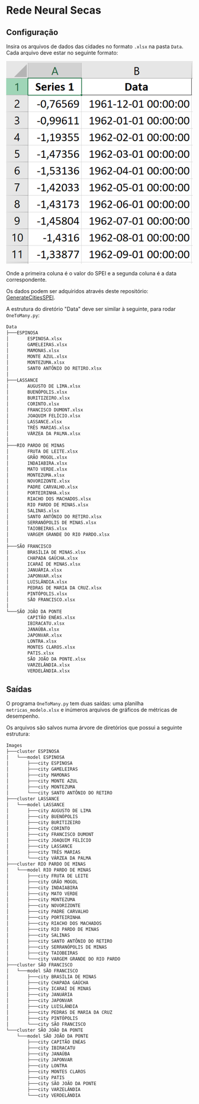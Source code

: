# Rede Neural Secas



## Configuração

Insira os arquivos de dados das cidades no formato `.xlsx` na pasta `Data`. Cada arquivo deve estar no seguinte formato:

![alt text](image.png)

Onde a primeira coluna é o valor do SPEI e a segunda coluna é a data correspondente.

Os dados podem ser adquiridos através deste repositório: [GenerateCitiesSPEI](https://github.com/JVSREco19/GenerateCitiesSPEI).

A estrutura do diretório "Data" deve ser similar à seguinte, para rodar `OneToMany.py`:
```
Data
├───ESPINOSA
│       ESPINOSA.xlsx
│       GAMELEIRAS.xlsx
│       MAMONAS.xlsx
│       MONTE AZUL.xlsx
│       MONTEZUMA.xlsx
│       SANTO ANTÔNIO DO RETIRO.xlsx
│
├───LASSANCE
│       AUGUSTO DE LIMA.xlsx
│       BUENÓPOLIS.xlsx
│       BURITIZEIRO.xlsx
│       CORINTO.xlsx
│       FRANCISCO DUMONT.xlsx
│       JOAQUIM FELÍCIO.xlsx
│       LASSANCE.xlsx
│       TRÊS MARIAS.xlsx
│       VÁRZEA DA PALMA.xlsx
│
├───RIO PARDO DE MINAS
│       FRUTA DE LEITE.xlsx
│       GRÃO MOGOL.xlsx
│       INDAIABIRA.xlsx
│       MATO VERDE.xlsx
│       MONTEZUMA.xlsx
│       NOVORIZONTE.xlsx
│       PADRE CARVALHO.xlsx
│       PORTEIRINHA.xlsx
│       RIACHO DOS MACHADOS.xlsx
│       RIO PARDO DE MINAS.xlsx
│       SALINAS.xlsx
│       SANTO ANTÔNIO DO RETIRO.xlsx
│       SERRANÓPOLIS DE MINAS.xlsx
│       TAIOBEIRAS.xlsx
│       VARGEM GRANDE DO RIO PARDO.xlsx
│
├───SÃO FRANCISCO
│       BRASÍLIA DE MINAS.xlsx
│       CHAPADA GAÚCHA.xlsx
│       ICARAÍ DE MINAS.xlsx
│       JANUÁRIA.xlsx
│       JAPONVAR.xlsx
│       LUISLÂNDIA.xlsx
│       PEDRAS DE MARIA DA CRUZ.xlsx
│       PINTÓPOLIS.xlsx
│       SÃO FRANCISCO.xlsx
│
└───SÃO JOÃO DA PONTE
        CAPITÃO ENÉAS.xlsx
        IBIRACATU.xlsx
        JANAÚBA.xlsx
        JAPONVAR.xlsx
        LONTRA.xlsx
        MONTES CLAROS.xlsx
        PATIS.xlsx
        SÃO JOÃO DA PONTE.xlsx
        VARZELÂNDIA.xlsx
        VERDELÂNDIA.xlsx
```

## Saídas
O programa `OneToMany.py` tem duas saídas: uma planilha `metricas_modelo.xlsx` e inúmeros arquivos de gráficos de métricas de desempenho.

Os arquivos são salvos numa árvore de diretórios que possui a seguinte estrutura:
```
Images
├───cluster ESPINOSA
│   └───model ESPINOSA
│       ├───city ESPINOSA
│       ├───city GAMELEIRAS
│       ├───city MAMONAS
│       ├───city MONTE AZUL
│       ├───city MONTEZUMA
│       └───city SANTO ANTÔNIO DO RETIRO
├───cluster LASSANCE
│   └───model LASSANCE
│       ├───city AUGUSTO DE LIMA
│       ├───city BUENÓPOLIS
│       ├───city BURITIZEIRO
│       ├───city CORINTO
│       ├───city FRANCISCO DUMONT
│       ├───city JOAQUIM FELÍCIO
│       ├───city LASSANCE
│       ├───city TRÊS MARIAS
│       └───city VÁRZEA DA PALMA
├───cluster RIO PARDO DE MINAS
│   └───model RIO PARDO DE MINAS
│       ├───city FRUTA DE LEITE
│       ├───city GRÃO MOGOL
│       ├───city INDAIABIRA
│       ├───city MATO VERDE
│       ├───city MONTEZUMA
│       ├───city NOVORIZONTE
│       ├───city PADRE CARVALHO
│       ├───city PORTEIRINHA
│       ├───city RIACHO DOS MACHADOS
│       ├───city RIO PARDO DE MINAS
│       ├───city SALINAS
│       ├───city SANTO ANTÔNIO DO RETIRO
│       ├───city SERRANÓPOLIS DE MINAS
│       ├───city TAIOBEIRAS
│       └───city VARGEM GRANDE DO RIO PARDO
├───cluster SÃO FRANCISCO
│   └───model SÃO FRANCISCO
│       ├───city BRASÍLIA DE MINAS
│       ├───city CHAPADA GAÚCHA
│       ├───city ICARAÍ DE MINAS
│       ├───city JANUÁRIA
│       ├───city JAPONVAR
│       ├───city LUISLÂNDIA
│       ├───city PEDRAS DE MARIA DA CRUZ
│       ├───city PINTÓPOLIS
│       └───city SÃO FRANCISCO
└───cluster SÃO JOÃO DA PONTE
    └───model SÃO JOÃO DA PONTE
        ├───city CAPITÃO ENÉAS
        ├───city IBIRACATU
        ├───city JANAÚBA
        ├───city JAPONVAR
        ├───city LONTRA
        ├───city MONTES CLAROS
        ├───city PATIS
        ├───city SÃO JOÃO DA PONTE
        ├───city VARZELÂNDIA
        └───city VERDELÂNDIA
```
